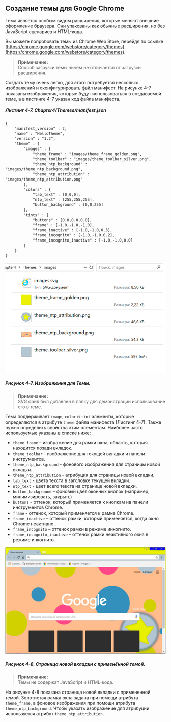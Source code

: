 ## Создание темы для Google Chrome

Тема является особым видом расширения, которые меняют внешние оформление браузера. Они упакованы как обычные расширения, но без JavaScript сценариев и HTML-кода.

Вы можете попробовать темы из Chrome Web Store, перейдя по ссылке [https://chrome.google.com/webstore/category/themes](https://chrome.google.com/webstore/category/themes).

> **Примечание:**  
> Способ загрузки темы ничем не отличается от загрузки расширения.

Создать тему очень легко, для этого потребуется несколько изображений и сконфигурировать файл манифест. На рисунке 4-7 показаны изображения, которые будут использоваться в создаваемой теме, а в листинге 4-7 указан код файла манифеста.

##### Листинг 4-7. _Chapter4/Themes/manifest.json_

```
{
    "manifest_version" : 2,
    "name" : "HelloTheme",
    "version" : "1.2",
    "theme" : {
        "images" : {
            "theme_frame" : "images/theme_frame_golden.png", 
            "theme_toolbar" : "images/theme_toolbar_silver.png",
            "theme_ntp_background" : "images/theme_ntp_background.png",
            "theme_ntp_attribution" : "images/theme_ntp_attribution.png"
        },
        "colors" : {
            "tab_text" : [0,0,0],
            "ntp_text" : [255,255,255],
            "button_background" : [0,0,255] 
        },
        "tints" : { 
            "buttons" : [0.0,0.0,0.0],
            "frame" : [-1.0,-1.0,-1.0],
            "frame_inactive" : [-1.0,-1.0,0.3],
            "frame_incognito" : [-1.0,-1.0,0.2],
            "frame_incognito_inactive" : [-1.0,-1.0,0.0]
        }
    }
}
```

![Рисунок 4-7. Изображения для Темы](/assets/figure-4-7.png)

##### Рисунок 4-7. _Изображения для Темы._

> **Примечание:**  
> SVG файл был добавлен в папку для демонстрации использование его в теме.

Тема поддерживает `image`, `color` и `tint` элементы, которые определяются в атрибуте `theme` файла манифеста \(Листинг 4-7\). Также нужно определить свойства этим элементам. Наиболее часто используемые указаны в списке ниже:

* `theme_frame` – изображение для рамки окна, область, которая находится позади вкладок.
* `theme_toolbar` - изображение для текущей вкладки и панели инструментов.
* `theme_ntp_background` - фонового изображения для страницы новой вкладки.
* `theme_ntp_attribution` - атрибуция для страницы новой вкладки.
* `tab_text` - цвета текста в заголовке текущей вкладки.
* `ntp_text` - цвет всего текста на странице новой вкладки.
* `button_background` – фоновый цвет оконных кнопок \(например, минимизировать, закрыть\)
* `buttons` - оттенок, который применяется к кнопкам на панели инструментов Chrome.
* `frame` - оттенок, который применяется к рамке Chrome.
* `frame_inactive` – оттенок рамки, который применяется, когда окно Chrome неактивно.
* `frame_incognito` – оттенок рамки в режиме инкогнито.
* `frame_incognito_inactive` – оттенок рамки неактивного окна в режиме инкогнито.

![Рисунок 4-8. Страница новой вкладки с применённой темой](/assets/figure-4-8.png)

##### Рисунок 4-8. _Страница новой вкладки с применённой темой._

> **Примечание:**  
> Темы не содержат JavaScript и HTML-кода.

На рисунке 4-8 показана страница новой вкладки с примененной темой. Золотистая рамка окна задана при помощи атрибута `theme_frame`, а фоновое изображения при помощи атрибута `theme_ntp_background`. Чтобы указать изображение для атрибуции используется атрибут `theme_ntp_attribution`.

